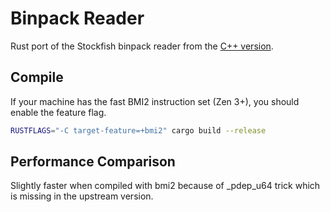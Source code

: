 # Binpack Reader

Rust port of the Stockfish binpack reader from the [C++ version](https://github.com/official-stockfish/Stockfish/blob/tools/src/extra/nnue_data_binpack_format.h).

## Compile

If your machine has the fast BMI2 instruction set (Zen 3+), you should enable the feature flag.

```bash
RUSTFLAGS="-C target-feature=+bmi2" cargo build --release
```

## Performance Comparison

Slightly faster when compiled with bmi2 because of _pdep_u64 trick which is missing in the upstream version.

